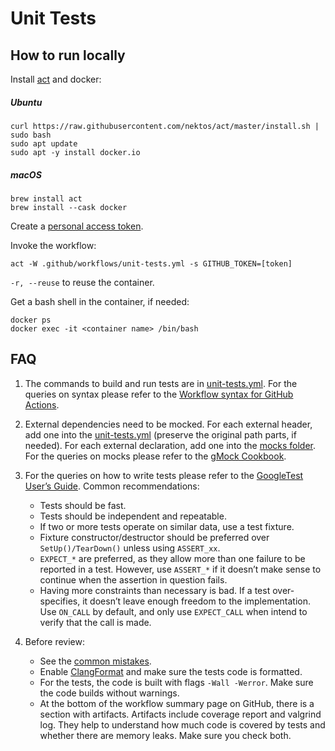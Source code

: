 # Unit Tests #

## How to run locally ##

Install [act](https://github.com/nektos/act) and docker:

##### Ubuntu #####

```shell script
curl https://raw.githubusercontent.com/nektos/act/master/install.sh | sudo bash
sudo apt update
sudo apt -y install docker.io
```

##### macOS #####

```shell script
brew install act
brew install --cask docker
```

Create a [personal access token](https://docs.github.com/en/authentication/keeping-your-account-and-data-secure/creating-a-personal-access-token).

Invoke the workflow:

```shell script
act -W .github/workflows/unit-tests.yml -s GITHUB_TOKEN=[token]
```

`-r, --reuse` to reuse the container.

Get a bash shell in the container, if needed:

```shell script
docker ps
docker exec -it <container name> /bin/bash
```

## FAQ ##

1. The commands to build and run tests are in [unit-tests.yml](../.github/workflows/unit-tests.yml).
 For the queries on syntax please refer to the [Workflow syntax for GitHub Actions](https://docs.github.com/en/actions/using-workflows/workflow-syntax-for-github-actions).

2. External dependencies need to be mocked.
 For each external header, add one into the [unit-tests.yml](../.github/workflows/unit-tests.yml) (preserve the original path parts, if needed).
 For each external declaration, add one into the [mocks folder](./mocks).
 For the queries on mocks please refer to the [gMock Cookbook](http://google.github.io/googletest/gmock_cook_book.html).

3. For the queries on how to write tests please refer to the [GoogleTest User’s Guide](https://google.github.io/googletest/).
 Common recommendations:
   - Tests should be fast.
   - Tests should be independent and repeatable.
   - If two or more tests operate on similar data, use a test fixture.
   - Fixture constructor/destructor should be preferred over `SetUp()/TearDown()` unless using `ASSERT_xx`.
   - `EXPECT_*` are preferred, as they allow more than one failure to be reported in a test.
     However, use `ASSERT_*` if it doesn’t make sense to continue when the assertion in question fails.
   - Having more constraints than necessary is bad.
     If a test over-specifies, it doesn’t leave enough freedom to the implementation.
     Use `ON_CALL` by default, and only use `EXPECT_CALL` when intend to verify that the call is made.

4. Before review:
   - See the [common mistakes](https://github.com/rdkcentral/rdkservices/issues/3711).
   - Enable [ClangFormat](./.clang-format) and make sure the tests code is formatted.
   - For the tests, the code is built with flags `-Wall -Werror`.
     Make sure the code builds without warnings.
   - At the bottom of the workflow summary page on GitHub, there is a section with artifacts.
     Artifacts include coverage report and valgrind log.
     They help to understand how much code is covered by tests and whether there are memory leaks.
     Make sure you check both.

